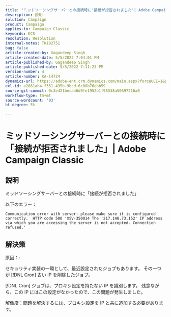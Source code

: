 ```yaml
---
title: "ミッドソーシングサーバーとの接続時に'接続が拒否されました'| Adobe Campaign Classic"
description: 説明
solution: Campaign
product: Campaign
applies-to: Campaign Classic
keywords: KCS
resolution: Resolution
internal-notes: TK192751
bug: false
article-created-by: Gagandeep Singh
article-created-date: 5/5/2022 7:04:01 PM
article-published-by: Gagandeep Singh
article-published-date: 5/5/2022 7:11:23 PM
version-number: 4
article-number: KA-14724
dynamics-url: https://adobe-ent.crm.dynamics.com/main.aspx?forceUCI=1&pagetype=entityrecord&etn=knowledgearticle&id=fb5b9f1e-a6cc-ec11-a7b5-6045bd00dd66
exl-id: e2861ab4-f351-435b-9bcd-6c08b76ebb59
source-git-commit: 0c3e421beca46d9fe1952b1f98538a50697216a0
workflow-type: tm+mt
source-wordcount: '93'
ht-degree: 5%

---
```


# ミッドソーシングサーバーとの接続時に「接続が拒否されました」| Adobe Campaign Classic

## 説明



ミッドソーシングサーバーとの接続時に「接続が拒否されました」

以下のエラー： 


`Communication error with server: please make sure it is configured correctly.  HTTP code 500 'XSV-350014 The '217.148.73.152' IP address via which you are accessing the server is not accepted. Connection refused.'`


## 解決策

原因：:

セキュリティ実装の一環として、最近設定されたジョブもあります。 その一つが [!DNL Cron] 古い IP を削除したジョブ。

[!DNL Cron] ジョブは、プロキシ設定を持たない IP を識別します。 残念ながら、この IP にはこの設定がなかったので、この問題が発生しました。

解像度：問題を解決するには、プロキシ設定を IP と共に追加する必要があります。
